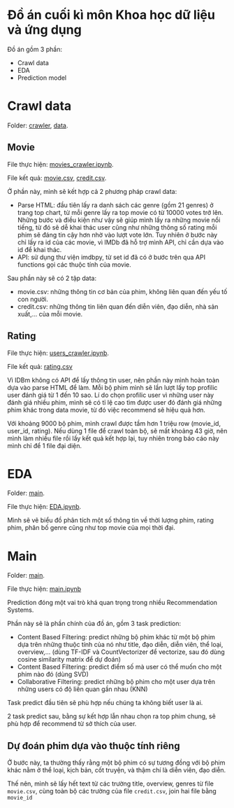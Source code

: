 # Đồ án cuối kì môn Khoa học dữ liệu và ứng dụng
Đồ án gồm 3 phần:
- Crawl data
- EDA
- Prediction model

# Crawl data
Folder: [crawler](https://github.com/bathinh001/1712168/tree/main/crawler), [data](https://github.com/bathinh001/1712168/tree/main/data).

## Movie
File thực hiện: [movies_crawler.ipynb](https://github.com/bathinh001/1712168/blob/main/crawler/movies_crawler.ipynb).

File kết quả: [movie.csv](https://github.com/bathinh001/1712168/blob/main/data/movie.csv), [credit.csv](https://github.com/bathinh001/1712168/blob/main/data/credit.csv).

Ở phần này, mình sẽ kết hợp cả 2 phương pháp crawl data:

- Parse HTML: đầu tiên lấy ra danh sách các genre (gồm 21 genres) ở trang top chart, từ mỗi genre lấy ra top movie có từ 10000 votes trở lên. Những bước và điều kiện như vậy sẽ giúp mình lấy ra những movie nổi tiếng, từ đó sẽ dễ khai thác user cũng như những thông số rating mỗi phim sẽ đáng tin cậy hơn nhờ vào lượt vote lớn. Tuy nhiên ở bước này chỉ lấy ra id của các movie, vì IMDb đã hỗ trợ mình API, chỉ cần dựa vào id để khai thác.
- API: sử dụng thư viện imdbpy, từ set id đã có ở bước trên qua API functions gọi các thuộc tính của movie.

Sau phần này sẽ có 2 tập data:
- movie.csv: những thông tin cơ bản của phim, không liên quan đến yếu tố con người.
- credit.csv: những thông tin liên quan đến diễn viên, đạo diễn, nhà sản xuất,... của mỗi movie.

## Rating
File thực hiện: [users_crawler.ipynb](https://github.com/bathinh001/1712168/blob/main/crawler/users_crawler.ipynb).

File kết quả: [rating.csv](https://github.com/bathinh001/1712168/blob/main/data/rating.csv)

Vì IDBm không có API để lấy thông tin user, nên phần này mình hoàn toàn dựa vào parse HTML để làm. Mỗi bộ phim mình sẽ lần lượt lấy top profilic user đánh giá từ 1 đến 10 sao. Lí do chọn profilic user vì những user này đánh giá nhiều phim, mình sẽ có tỉ lệ cao tìm được user đó đánh giá những phim khác trong data movie, từ đó việc recommend sẽ hiệu quả hơn.

Với khoảng 9000 bộ phim, mình crawl được tầm hơn 1 triệu row (movie_id, user_id, rating). Nếu dùng 1 file để crawl toàn bộ, sẽ mất khoảng 43 giờ, nên mình làm nhiều file rồi lấy kết quả kết hợp lại, tuy nhiên trong báo cáo này mình chỉ để 1 file đại diện.

# EDA
Folder: [main](https://github.com/bathinh001/1712168/tree/main/main).

File thực hiện: [EDA.ipynb](https://github.com/bathinh001/1712168/blob/main/main/EDA.ipynb).

Mình sẽ vẽ biểu đồ phân tích một số thông tin về thời lượng phim, rating phim, phân bố genre cũng như top movie của mọi thời đại.

# Main
Folder: [main](https://github.com/bathinh001/1712168/tree/main/main).

File thực hiện: [main.ipynb](https://github.com/bathinh001/1712168/blob/main/main/main.ipynb)

Prediction đóng một vai trò khá quan trọng trong nhiều Recommendation Systems.

Phần này sẽ là phần chính của đồ án, gồm 3 task prediction:

- Content Based Filtering: predict những bộ phim khác từ một bộ phim dựa trên những thuộc tính của nó như title, đạo diễn, diễn viên, thể loại, overview,... (dùng TF-IDF và CountVectorizer để vectorize, sau đó dùng cosine similarity matrix để dự đoán)
- Content Based Filtering: predict điểm số mà user có thể muốn cho một phim nào đó (dùng SVD)
- Collaborative Filtering: predict những bộ phim cho một user dựa trên những users có độ liên quan gần nhau (KNN)

Task predict đầu tiên sẽ phù hợp nếu chúng ta không biết user là ai.

2 task predict sau, bằng sự kết hợp lẫn nhau chọn ra top phim chung, sẽ phù hợp để recommend từ sở thích của user.

## Dự đoán phim dựa vào thuộc tính riêng

Ở bước này, ta thường thấy rằng một bộ phim có sự tương đồng với bộ phim khác nằm ở thể loại, kịch bản, cốt truyện, và thậm chí là diễn viên, đạo diễn.

Thế nên, mình sẽ lấy hết text từ các trường title, overview, genres từ file `movie.csv`, cùng toàn bộ các trường của file `credit.csv`, join hai file bằng `movie_id`
